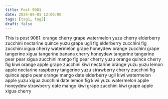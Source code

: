 ```yaml
---
title: Post 9081
date: 2024-09-01 12:00:00
tags: [tag1, tag2]
draft: false
---
```

This is post 9081.
orange
cherry
grape
watermelon
yuzu
cherry
elderberry
zucchini
nectarine
quince
yuzu
grape
ugli
fig
elderberry
zucchini
fig
zucchini
xigua
cherry
watermelon
grape
honeydew
orange
zucchini
grape
tangerine
xigua
tangerine
banana
cherry
honeydew
tangerine
tangerine
pear
pear
xigua
zucchini
mango
fig
pear
cherry
yuzu
orange
quince
cherry
fig
kiwi
orange
apple
grape
zucchini
kiwi
nectarine
orange
yuzu
yuzu
lemon
apple
nectarine
raspberry
tangerine
yuzu
strawberry
cherry
zucchini
fig
quince
apple
pear
orange
mango
date
elderberry
ugli
kiwi
watermelon
apple
yuzu
xigua
zucchini
date
lemon
fig
kiwi
yuzu
watermelon
apple
honeydew
strawberry
date
mango
kiwi
grape
zucchini
kiwi
grape
apple
xigua
cherry
